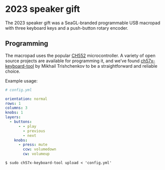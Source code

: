 # 2023 speaker gift

The 2023 speaker gift was a SeaGL-branded programmable USB macropad with three keyboard keys and a push-button rotary encoder.

## Programming

The macropad uses the popular [CH552] microcontroller. A variety of open source projects are available for programming it, and we’ve found [ch57x-keyboard-tool] by Mikhail Trishchenkov to be a straightforward and reliable choice.

Example usage:

```yaml
# config.yml

orientation: normal
rows: 1
columns: 3
knobs: 1
layers:
  - buttons:
      - - play
        - previous
        - next
    knobs:
      - press: mute
        ccw: volumedown
        cw: volumeup
```

```console
$ sudo ch57x-keyboard-tool upload < 'config.yml'
```

[CH552]: https://hackaday.com/2023/03/03/all-the-usb-you-can-do-with-a-ch552/
[ch57x-keyboard-tool]: https://github.com/kriomant/ch57x-keyboard-tool
